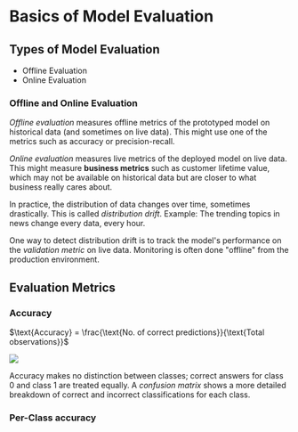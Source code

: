 # Basics of Model Evaluation

## Types of  Model Evaluation

- Offline Evaluation
- Online Evaluation

### Offline and Online Evaluation

*Offline evaluation* measures offline metrics of the prototyped model on historical data (and sometimes on live data). This might use one of the metrics such as accuracy or precision-recall.

*Online evaluation* measures live metrics of the deployed model on live data. This might measure **business metrics** such as customer lifetime value, which may not be available on historical data but are closer to what business really cares about.

In practice, the distribution of data changes over time, sometimes drastically. This is called *distribution drift*. Example: The trending topics in news change every data, every hour.

One way to detect distribution drift is to track the model's performance on the *validation metric* on live data. Monitoring is often done "offline" from the production environment.

## Evaluation Metrics

### Accuracy

$\text{Accuracy} = \frac{\text{No. of correct predictions}}{\text{Total observations}}$

<img src="https://render.githubusercontent.com/render/math?math=\text{Accuracy} = \frac{\text{No. of correct predictions}}{\text{Total observations}}">

Accuracy makes no distinction between classes; correct answers for class 0 and class 1 are treated equally. A *confusion matrix* shows a more detailed breakdown of correct and incorrect classifications for each class.

### Per-Class accuracy
